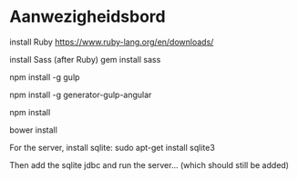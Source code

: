 Aanwezigheidsbord
=================

install Ruby
https://www.ruby-lang.org/en/downloads/

install Sass (after Ruby)
gem install sass

npm install -g gulp

npm install -g generator-gulp-angular

npm install

bower install

For the server, install sqlite:
sudo apt-get install sqlite3

Then add the sqlite jdbc and run the server... (which should still be added)
